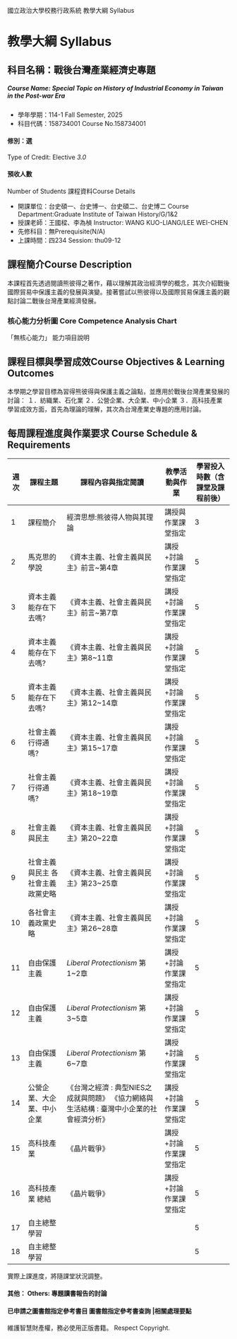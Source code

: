 國立政治大學校務行政系統 教學大綱 Syllabus
# 教學大綱 Syllabus
##  科目名稱：戰後台灣產業經濟史專題
#####  Course Name: Special Topic on History of Industrial Economy in Taiwan in the Post-war Era
  * 學年學期：114-1 Fall Semester, 2025 
  * 科目代碼：158734001 Course No.158734001
#### 修別：選
Type of Credit: Elective 
_3.0_
#### 預收人數
Number of Students
課程資料Course Details
  * 開課單位：台史碩一、台史博一、台史碩二、台史博二 Course Department:Graduate Institute of Taiwan History/G/1&2 
  * 授課老師：王國樑、李為楨 Instructor: WANG KUO-LIANG/LEE WEI-CHEN 
  * 先修科目：無Prerequisite(N/A)
  * 上課時間：四234 Session: thu09-12
##  課程簡介Course Description
本課程首先透過閱讀熊彼得之著作，藉以理解其政治經濟學的概念，其次介紹戰後國際貿易中保護主義的發展與演變。接著嘗試以熊彼得以及國際貿易保護主義的觀點討論二戰後台灣產業經濟發展。
###  核心能力分析圖 Core Competence Analysis Chart
「無核心能力」 
能力項目說明
##  課程目標與學習成效Course Objectives & Learning Outcomes 
本學期之學習目標為習得熊彼得與保護主義之論點，並應用於戰後台灣產業發展的討論：
１．紡織業、石化業
２．公營企業、大企業、中小企業
３．高科技產業
學習成效方面，首先為理論的理解，其次為台灣產業史專題的應用討論。
##  每周課程進度與作業要求 Course Schedule & Requirements
週次 |  課程主題 |  課程內容與指定閱讀 |  教學活動與作業 |  學習投入時數（含課堂及課程前後）  
---|---|---|---|---  
1 |  課程簡介 |  經濟思想:熊彼得人物與其理論 |  講授與作業課堂指定 |  3  
2 |  馬克思的學說 |  《資本主義、社會主義與民主》前言~第4章 |  講授+討論 作業課堂指定 |  5  
3 |  資本主義能存在下去嗎? |  《資本主義、社會主義與民主》前言~第7章 |  講授+討論 作業課堂指定 |  5  
4 |  資本主義能存在下去嗎? |  《資本主義、社會主義與民主》第8~11章 |  講授+討論 作業課堂指定 |  5  
5 |  資本主義能存在下去嗎? |  《資本主義、社會主義與民主》第12~14章 |  講授+討論 作業課堂指定 |  5  
6 |  社會主義行得通嗎? |  《資本主義、社會主義與民主》第15~17章 |  講授+討論 作業課堂指定 |  5  
7 |  社會主義行得通嗎? |  《資本主義、社會主義與民主》第18~19章 |  講授+討論 作業課堂指定 |  5  
8 |  社會主義與民主 |  《資本主義、社會主義與民主》第20~22章 |  講授+討論 作業課堂指定 |  5  
9 |  社會主義與民主 各社會主義政黨史略 |  《資本主義、社會主義與民主》第23~25章 |  講授+討論 作業課堂指定 |  5  
10 |  各社會主義政黨史略 |  《資本主義、社會主義與民主》第26~28章 |  講授+討論 作業課堂指定 |  5  
11 |  自由保護主義 |  _Liberal Protectionism_ 第1~2章 |  講授+討論 作業課堂指定 |  5  
12 |  自由保護主義 |  _Liberal Protectionism_ 第3~5章 |  講授+討論 作業課堂指定 |  5  
13 |  自由保護主義 |  _Liberal Protectionism_ 第6~7章 |  講授+討論 作業課堂指定 |  5  
14 |  公營企業、大企業、中小企業 |  《台灣之經濟 : 典型NIES之成就與問題》 《協力網絡與生活結構 : 臺灣中小企業的社會經濟分析》 |  講授+討論 作業課堂指定 |  5  
15 |  高科技產業 |  《晶片戰爭》 |  講授+討論 作業課堂指定 |  5  
16 |  高科技產業 總結 |  《晶片戰爭》 |  講授+討論 作業課堂指定 |  5  
17 |  自主總整學習 |  |  |  5  
18 |  自主總整學習 |  |  |  5  
實際上課進度，將隨課堂狀況調整。
####  其他： Others: 專題讀書報告的討論 
####  已申請之圖書館指定參考書目  圖書館指定參考書查詢 |相關處理要點
維護智慧財產權，務必使用正版書籍。 Respect Copyright.